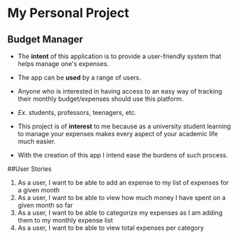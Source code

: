 # My Personal Project

## Budget Manager

- The **intent** of this application is to provide a 
user-friendly system that helps manage one's expenses.


- The app can be **used** by a range of users.


- Anyone who is interested in having access to an easy way 
of tracking their monthly budget/expenses should use this platform.


- *Ex*. students, professors, teenagers, etc.


- This project is of **interest** to me 
because as a university student learning to manage 
your expenses makes every aspect of your academic life
much easier.


- With the creation of this app I intend ease the
burdens of such process. 

##User Stories
1. As a user, I want to be able to add an expense 
to my list of expenses for a given month
2. As a user, I want to be able to view how much 
money I have spent on a given month so far
3. As a user, I want to be able to categorize my expenses
as I am adding them to my monthly expense list
4. As a user, I want to be able to view total expenses
per category

